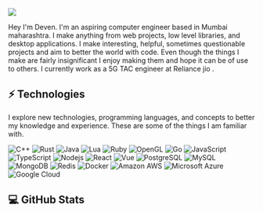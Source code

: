 <image src="https://64.media.tumblr.com/a6f6ef23c6e3be72f81697a09baf94c8/0b50ae687fc6cd5a-3a/s1280x1920/f49bc32d8bc66e3e48a6a765c7d045e741f9f557.gifv">

Hey I'm Deven. I'm an aspiring computer engineer based in Mumbai maharashtra. I make anything from web projects, low level libraries, and desktop applications. I make interesting, helpful, sometimes questionable projects and aim to better the world with code. Even though the things I make are fairly insignificant I enjoy making them and hope it can be of use to others. I currently work as a 5G TAC engineer at Reliance jio .

## ⚡ Technologies
I explore new technologies, programming languages, and concepts to better my knowledge and experience. These are some of the things I am familiar with.

![C++](https://img.shields.io/badge/-C/C++-00599C?logo=c&style=for-the-badge&logoColor=white)
![Rust](https://img.shields.io/badge/-Rust-e53a25?logo=rust&style=for-the-badge&logoColor=white)
![Java](https://img.shields.io/badge/-Java-ec2025?style=for-the-badge&logoColor=white&logo=Java)
![Lua](https://img.shields.io/badge/-Lua-2C2D72?style=for-the-badge&logoColor=white&logo=Lua)
![Ruby](https://img.shields.io/badge/Ruby-ff3b3b?style=for-the-badge&logoColor=white&logo=ruby)
![OpenGL](https://img.shields.io/badge/OpenGL-5586a4?style=for-the-badge&logoColor=white&logo=opengl)
![Go](https://img.shields.io/badge/-Go-00acd7?style=for-the-badge&logoColor=white&logo=go)
![JavaScript](https://img.shields.io/badge/-JavaScript-f7df1e?style=for-the-badge&logoColor=black&logo=javascript)
![TypeScript](https://img.shields.io/badge/-TypeScript-3178c6?style=for-the-badge&logoColor=white&logo=typescript)
![Nodejs](https://img.shields.io/badge/-Nodejs-90c53f?style=for-the-badge&logoColor=white&logo=Node.js)
![React](https://img.shields.io/badge/-React-61dafb?style=for-the-badge&logoColor=black&logo=react)
![Vue](https://img.shields.io/badge/-Vue-41b883?style=for-the-badge&logoColor=white&logo=Vue.js)
![PostgreSQL](https://img.shields.io/badge/-PostgreSQL-336791?style=for-the-badge&logoColor=white&logo=postgresql)
![MySQL](https://img.shields.io/badge/-MySQL-00618a?style=for-the-badge&logoColor=white&logo=mysql)
![MongoDB](https://img.shields.io/badge/-MongoDB-2ba845?style=for-the-badge&logoColor=white&logo=mongodb)
![Redis](https://img.shields.io/badge/-Redis-d82c20?style=for-the-badge&logoColor=white&logo=Redis)
![Docker](https://img.shields.io/badge/-Docker-099cec?style=for-the-badge&logoColor=white&logo=docker)
![Amazon AWS](https://img.shields.io/badge/Amazon%20AWS-ff9900?style=for-the-badge&logoColor=white&logo=amazon-aws)
![Microsoft Azure](https://img.shields.io/badge/Microsoft%20Azure-337bb6?style=for-the-badge&logoColor=white&logo=microsoft-azure)
![Google Cloud](https://img.shields.io/badge/Google%20Cloud-4285f4?style=for-the-badge&logoColor=white&logo=google-cloud)

## 💻 GitHub Stats
